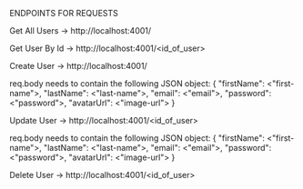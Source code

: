 ENDPOINTS FOR REQUESTS

<!-- GET -->

Get All Users -> http://localhost:4001/

<!-- GET -->

Get User By Id -> http://localhost:4001/<id_of_user>

<!-- POST -->

Create User -> http://localhost:4001/

req.body needs to contain the following JSON object:
{
"firstName": <"first-name">,
"lastName": <"last-name">,
"email": <"email">,
"password": <"password">,
"avatarUrl": <"image-url">
}

<!-- PUT -->

Update User -> http://localhost:4001/<id_of_user>

req.body needs to contain the following JSON object:
{
"firstName": <"first-name">,
"lastName": <"last-name">,
"email": <"email">,
"password": <"password">,
"avatarUrl": <"image-url">
}

<!-- DELETE -->

Delete User -> http://localhost:4001/<id_of_user>
